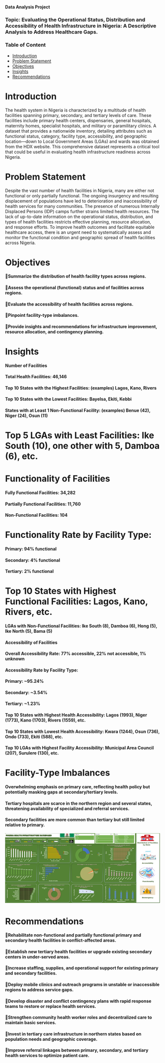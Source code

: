 #### Data Analysis Project

### Topic: Evaluating the Operational Status, Distribution and Accessibility of Health Infrastructure in Nigeria: A Descriptive Analysis to Address Healthcare Gaps.
### Table of Content
- [Introduction](#Introduction)
- [Problem Statement](#Problem-Statement)
- [Objectives](#Objectives)
- [Insights](#Insights)
- [Recommendations](#Recommendations)

# Introduction
The health system in Nigeria is characterized by a multitude of health facilities spanning primary, secondary, and tertiary levels of care. These facilities include primary health centers, dispensaries, general hospitals, maternity homes, specialist hospitals, and military or paramilitary clinics.
A dataset that provides a nationwide inventory, detailing attributes such as functional status, category, facility type, accessibility, and geographic location—down to Local Government Areas (LGAs) and wards was obtained from the HDX website. This comprehensive dataset represents a critical tool that could be useful in evaluating health infrastructure readiness across Nigeria.

# Problem Statement
Despite the vast number of health facilities in Nigeria, many are either not functional or only partially functional. The ongoing insurgency and resulting displacement of populations have led to deterioration and inaccessibility of health services for many communities. The presence of numerous Internally Displaced Persons (IDP) camps further strains limited health resources. The lack of up-to-date information on the operational status, distribution, and types of health facilities restricts effective planning, resource allocation, and response efforts. To improve health outcomes and facilitate equitable healthcare access, there is an urgent need to systematically assess and monitor the functional condition and geographic spread of health facilities across Nigeria.

# Objectives
#### Summarize the distribution of health facility types across regions.
#### Assess the operational (functional) status and of facilities across regions.
#### Evaluate the accessibility of  health facilities across regions.
#### Pinpoint facility-type imbalances.
#### Provide insights and recommendations for infrastructure improvement, resource allocation, and contingency planning.


# Insights
#### Number of Facilities
#### Total Health Facilities: 46,146
#### Top 10 States with the Highest Facilities: (examples) Lagos, Kano, Rivers
#### Top 10 States with the Lowest Facilities: Bayelsa, Ekiti, Kebbi
#### States with at Least 1 Non-Functional Facility: (examples) Benue (42), Niger (24), Osun (11)
# Top 5 LGAs with Least Facilities: Ike South (10), one other with 5, Damboa (6), etc.
# Functionality of Facilities
#### Fully Functional Facilities: 34,282
#### Partially Functional Facilities: 11,760
#### Non-Functional Facilities: 104
# Functionality Rate by Facility Type:
#### Primary: 94% functional
#### Secondary: 4% functional
#### Tertiary: 2% functional
# Top 10 States with Highest Functional Facilities: Lagos, Kano, Rivers, etc.
#### LGAs with Non-Functional Facilities: Ike South (8), Damboa (6), Hong (5), Ike North (5), Bama (5)
#### Accessibility of Facilities
#### Overall Accessibility Rate: 77% accessible, 22% not accessible, 1% unknown
#### Accessibility Rate by Facility Type:
#### Primary: ~95.24%
#### Secondary: ~3.54%
#### Tertiary: ~1.23%
#### Top 10 States with Highest Health Accessibility: Lagos (1993), Niger (1773), Kano (1703), Rivers (1559), etc.
#### Top 10 States with Lowest Health Accessibility: Kwara (1244), Osun (736), Ondo (733), Ekiti (588), etc.
#### Top 10 LGAs with Highest Facility Accessibility: Municipal Area Council (207), Surulere (130), etc.
# Facility-Type Imbalances
#### Overwhelming emphasis on primary care, reflecting health policy but potentially masking gaps at secondary/tertiary levels.
#### Tertiary hospitals are scarce in the northern region and several states, threatening availability of specialized and referral services.
#### Secondary facilities are more common than tertiary but still limited relative to primary.
![Dashboard](https://github.com/Lakezyleric/Analysis-of-Nigeria-Health-Facilities/blob/main/Screenshot%202025-08-15%20144749.png)



# Recommendations
#### Rehabilitate non-functional and partially functional primary and secondary health facilities in conflict-affected areas.
#### Establish new tertiary health facilities or upgrade existing secondary centers in under-served areas.
#### Increase staffing, supplies, and operational support for existing primary and secondary facilities.
#### Deploy mobile clinics and outreach programs in unstable or inaccessible regions to address service gaps.
#### Develop disaster and conflict contingency plans with rapid response teams to restore or replace health services.
#### Strengthen community health worker roles and decentralized care to maintain basic services.
#### Invest in tertiary care infrastructure in northern states based on population needs and geographic coverage.
#### Improve referral linkages between primary, secondary, and tertiary health services to optimize patient care.





